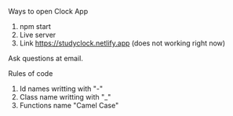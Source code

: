 Ways to open Clock App
1. npm start
2. Live server
3. Link https://studyclock.netlify.app (does not working right now)

Ask questions at email.

Rules of code
1. Id names writting with "-"
2. Class name writting with "_"
3. Functions name "Camel Case"